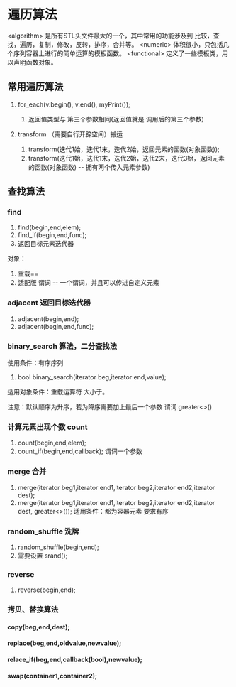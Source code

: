 # 遍历算法
\<algorithm> 是所有STL头文件最大的一个，其中常用的功能涉及到 比较，查找，遍历，复制，修改，反转，排序，合并等。
\<numeric> 体积很小，只包括几个序列容器上进行的简单运算的模板函数。
\<functional> 定义了一些模板类，用以声明函数对象。


## 常用遍历算法
1. for_each(v.begin(), v.end(), myPrint());
    1. 返回值类型与 第三个参数相同(返回值就是 调用后的第三个参数)

1. transform   （需要自行开辟空间）搬运
    1. transform(迭代1始，迭代1末，迭代2始，返回元素的函数(对象函数));
    2. transform(迭代1始，迭代1末，迭代2始，迭代2末，迭代3始，返回元素的函数(对象函数) -- 拥有两个传入元素参数)
    

## 查找算法
### find
1. find(begin,end,elem);
2. find_if(begin,end,func);
3. 返回目标元素迭代器

对象：
1. 重载==
2. 适配版 谓词   -- 一个谓词，并且可以传进自定义元素


### adjacent   返回目标迭代器
1. adjacent(begin,end);
2. adjacent(begin,end,func);


### binary_search 算法，二分查找法
使用条件：有序序列
1. bool binary_search(iterator beg,iterator end,value);

适用对象条件：重载运算符 大小于。

注意：默认顺序为升序，若为降序需要加上最后一个参数 谓词 greater<>()


### 计算元素出现个数 count
1. count(begin,end,elem);
2. count_if(begin,end,callback);   谓词一个参数


### merge 合并
1. merge(iterator beg1,iterator end1,iterator beg2,iterator end2,iterator dest);
2. merge(iterator beg1,iterator end1,iterator beg2,iterator end2,iterator dest, greater<>());
适用条件：都为容器元素 要求有序


### random_shuffle 洗牌
1. random_shuffle(begin,end);
2. 需要设置 srand();


### reverse
1. reverse(begin,end);

### 拷贝、替换算法
#### copy(beg,end,dest);
#### replace(beg,end,oldvalue,newvalue);
#### relace_if(beg,end,callback(bool),newvalue);
#### swap(container1,container2);